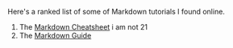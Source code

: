 Here's a ranked list of some of Markdown tutorials I found online.

1. The [Markdown Cheatsheet](https://github.com/adam-p/markdown-here/wiki/Markdown-Cheatsheet)
i am not 21
2. The [Markdown Guide](https://www.markdownguide.org/getting-started/)
